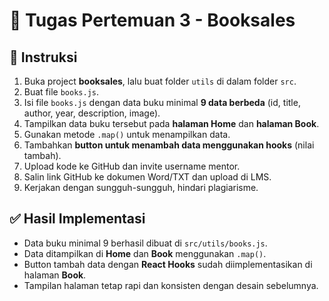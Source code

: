 # 📝 Tugas Pertemuan 3 - Booksales

## 📌 Instruksi
1. Buka project **booksales**, lalu buat folder `utils` di dalam folder `src`.
2. Buat file `books.js`.
3. Isi file `books.js` dengan data buku minimal **9 data berbeda** (id, title, author, year, description, image).
4. Tampilkan data buku tersebut pada **halaman Home** dan **halaman Book**.
5. Gunakan metode `.map()` untuk menampilkan data.
6. Tambahkan **button untuk menambah data menggunakan hooks** (nilai tambah).
7. Upload kode ke GitHub dan invite username mentor.
8. Salin link GitHub ke dokumen Word/TXT dan upload di LMS.
9. Kerjakan dengan sungguh-sungguh, hindari plagiarisme.

## ✅ Hasil Implementasi
- Data buku minimal 9 berhasil dibuat di `src/utils/books.js`.
- Data ditampilkan di **Home** dan **Book** menggunakan `.map()`.
- Button tambah data dengan **React Hooks** sudah diimplementasikan di halaman **Book**.
- Tampilan halaman tetap rapi dan konsisten dengan desain sebelumnya.